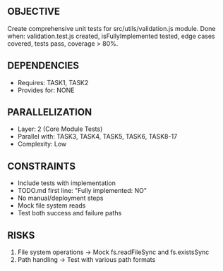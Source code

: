 ## OBJECTIVE
Create comprehensive unit tests for src/utils/validation.js module.
Done when: validation.test.js created, isFullyImplemented tested, edge cases covered, tests pass, coverage > 80%.

## DEPENDENCIES
- Requires: TASK1, TASK2
- Provides for: NONE

## PARALLELIZATION
- Layer: 2 (Core Module Tests)
- Parallel with: TASK3, TASK4, TASK5, TASK6, TASK8-17
- Complexity: Low

## CONSTRAINTS
- Include tests with implementation
- TODO.md first line: "Fully implemented: NO"
- No manual/deployment steps
- Mock file system reads
- Test both success and failure paths

## RISKS
1. File system operations → Mock fs.readFileSync and fs.existsSync
2. Path handling → Test with various path formats
